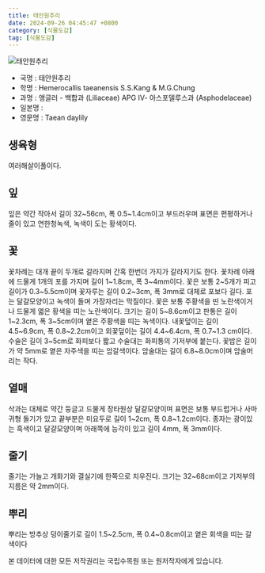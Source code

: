```yaml
---
title: 태안원추리
date: 2024-09-26 04:45:47 +0800
category: [식물도감]
tag: [식물도감]
---
```




![태안원추리](/fileUpload/plants/basic/Liliaceae/Hemerocallis/715/715_1_th2.jpg)
- 국명 : 태안원추리
- 학명 : Hemerocallis taeanensis S.S.Kang & M.G.Chung
- 과명 : 앵글러 - 백합과 (Liliaceae) APG Ⅳ- 아스포델루스과 (Asphodelaceae)
- 일본명 : 
- 영문명 : Taean daylily


## 생육형
여러해살이풀이다.
## 잎
잎은 약간 작아서 길이 32~56cm, 폭 0.5~1.4cm이고 부드러우며 표면은 편평하거나 줄이 있고 연한청녹색, 녹색이 도는 황색이다.
## 꽃
꽃차례는 대개 끝이 두개로 갈라지며 간혹 한번더 가지가 갈라지기도 한다. 꽃차례 아래에 드물게 1개의 포를 가지며 길이 1~1.8cm, 폭 3~4mm이다. 꽃은 보통 2~5개가 피고 길이가 0.3~5.5cm이며 꽃자루는 길이 0.2~3cm, 폭 3mm로 대체로 포보다 길다. 포는 달걀모양이고 녹색이 돌며 가장자리는 막질이다. 꽃은 보통 주황색을 띤 노란색이거나 드물게 엷은 황색을 띠는 노란색이다. 크기는 길이 5~8.6cm이고 판통은 길이 1~2.3cm, 폭 3~5cm이며 옅은 주황색을 띠는 녹색이다. 내꽃덮이는 길이 4.5~6.9cm, 폭 0.8~2.2cm이고 외꽃덮이는 길이 4.4~6.4cm, 폭 0.7~1.3 cm이다. 수술은 길이 3~5cm로 화피보다 짧고 수술대는 화피통의 기저부에 붙는다. 꽃밥은 길이가 약 5mm로 옅은 자주색을 띠는 암갈색이다. 암술대는 길이 6.8~8.0cm이며 암술머리는 작다.
## 열매
삭과는 대체로 약간 둥글고 드물게 장타원상 달걀모양이며 표면은 보통 부드럽거나 사마귀형 돌기가 있고 끝부분은 미요두로 길이 1~2cm, 폭 0.8~1.2cm이다. 종자는 광이있는 흑색이고 달걀모양이며 아래쪽에 능각이 있고 길이 4mm, 폭 3mm이다. 
## 줄기
줄기는 가늘고 개화기와 결실기에 한쪽으로 치우진다. 크기는 32~68cm이고 기저부의 지름은 약 2mm이다. 
## 뿌리
뿌리는 방추상 덩이줄기로 길이 1.5~2.5cm, 폭 0.4~0.8cm이고 옅은 회색을 띠는 갈색이다






본 데이터에 대한 모든 저작권리는 국립수목원 또는 원저작자에게 있습니다.
